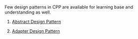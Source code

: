 Few design patterns in CPP are available for learning base and understanding as well.

1) [Abstract Design Pattern](abstract_factory.cpp)

2) [Adapter Design Pattern](adapter.cpp)
